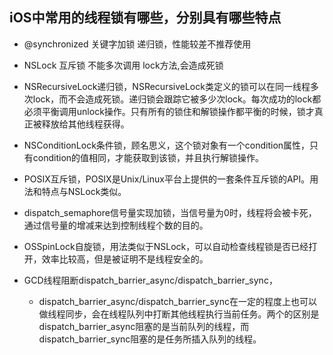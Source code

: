 ## iOS中常用的线程锁有哪些，分别具有哪些特点

- @synchronized 关键字加锁 递归锁，性能较差不推荐使用

- NSLock 互斥锁 不能多次调用 lock方法,会造成死锁

- NSRecursiveLock递归锁，NSRecursiveLock类定义的锁可以在同一线程多次lock，而不会造成死锁。递归锁会跟踪它被多少次lock。每次成功的lock都必须平衡调用unlock操作。只有所有的锁住和解锁操作都平衡的时候，锁才真正被释放给其他线程获得。

- NSConditionLock条件锁，顾名思义，这个锁对象有一个condition属性，只有condition的值相同，才能获取到该锁，并且执行解锁操作。

- POSIX互斥锁，POSIX是Unix/Linux平台上提供的一套条件互斥锁的API。用法和特点与NSLock类似。

- dispatch_semaphore信号量实现加锁，当信号量为0时，线程将会被卡死，通过信号量的增减来达到控制线程个数的目的。

- OSSpinLock自旋锁，用法类似于NSLock，可以自动检查线程锁是否已经打开，效率比较高，但是被证明不是线程安全的。

- GCD线程阻断dispatch\_barrier\_async/dispatch\_barrier\_sync，
	- dispatch\_barrier\_async/dispatch\_barrier\_sync在一定的程度上也可以做线程同步，会在线程队列中打断其他线程执行当前任务。两个的区别是dispatch\_barrier\_async阻塞的是当前队列的线程，而dispatch\_barrier\_sync阻塞的是任务所插入队列的线程。
